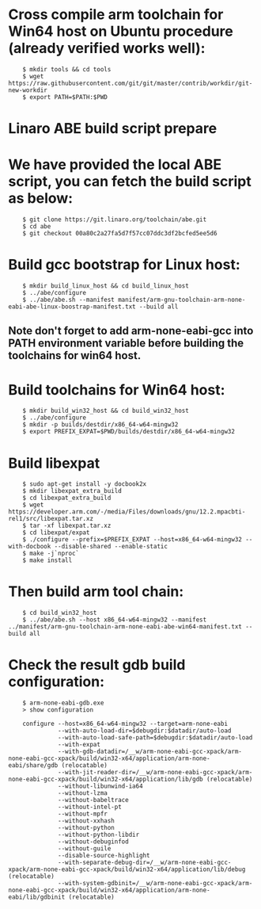 # Cross compile arm toolchain for Win64 host on Ubuntu procedure (already verified works well):

```
    $ mkdir tools && cd tools
    $ wget https://raw.githubusercontent.com/git/git/master/contrib/workdir/git-new-workdir
    $ export PATH=$PATH:$PWD
```

# Linaro ABE build script prepare
# We have provided the local ABE script, you can fetch the build script as below:

```
    $ git clone https://git.linaro.org/toolchain/abe.git
    $ cd abe
    $ git checkout 00a80c2a27fa5d7f57cc07ddc3df2bcfed5ee5d6
```

# Build gcc bootstrap for Linux host:

```
    $ mkdir build_linux_host && cd build_linux_host
    $ ../abe/configure
    $ ../abe/abe.sh --manifest manifest/arm-gnu-toolchain-arm-none-eabi-abe-linux-boostrap-manifest.txt --build all
```

## Note don't forget to add arm-none-eabi-gcc into PATH environment variable before building the toolchains for win64 host.

# Build toolchains for Win64 host:

```
    $ mkdir build_win32_host && cd build_win32_host
    $ ../abe/configure
    $ mkdir -p builds/destdir/x86_64-w64-mingw32
    $ export PREFIX_EXPAT=$PWD/builds/destdir/x86_64-w64-mingw32
```
# Build libexpat

```
    $ sudo apt-get install -y docbook2x
    $ mkdir libexpat_extra_build
    $ cd libexpat_extra_build
    $ wget https://developer.arm.com/-/media/Files/downloads/gnu/12.2.mpacbti-rel1/src/libexpat.tar.xz
    $ tar -xf libexpat.tar.xz
    $ cd libexpat/expat
    $ ./configure --prefix=$PREFIX_EXPAT --host=x86_64-w64-mingw32 --with-docbook --disable-shared --enable-static
    $ make -j`nproc`
    $ make install
```
# Then build arm tool chain:

```
    $ cd build_win32_host
    $ ../abe/abe.sh --host x86_64-w64-mingw32 --manifest ../manifest/arm-gnu-toolchain-arm-none-eabi-abe-win64-manifest.txt --build all
```

# Check the result gdb build configuration:

```
    $ arm-none-eabi-gdb.exe
    > show configuration

    configure --host=x86_64-w64-mingw32 --target=arm-none-eabi
              --with-auto-load-dir=$debugdir:$datadir/auto-load
              --with-auto-load-safe-path=$debugdir:$datadir/auto-load
              --with-expat
              --with-gdb-datadir=/__w/arm-none-eabi-gcc-xpack/arm-none-eabi-gcc-xpack/build/win32-x64/application/arm-none-eabi/share/gdb (relocatable)
              --with-jit-reader-dir=/__w/arm-none-eabi-gcc-xpack/arm-none-eabi-gcc-xpack/build/win32-x64/application/lib/gdb (relocatable)
              --without-libunwind-ia64
              --without-lzma
              --without-babeltrace
              --without-intel-pt
              --without-mpfr
              --without-xxhash
              --without-python
              --without-python-libdir
              --without-debuginfod
              --without-guile
              --disable-source-highlight
              --with-separate-debug-dir=/__w/arm-none-eabi-gcc-xpack/arm-none-eabi-gcc-xpack/build/win32-x64/application/lib/debug (relocatable)
              --with-system-gdbinit=/__w/arm-none-eabi-gcc-xpack/arm-none-eabi-gcc-xpack/build/win32-x64/application/arm-none-eabi/lib/gdbinit (relocatable)
```
